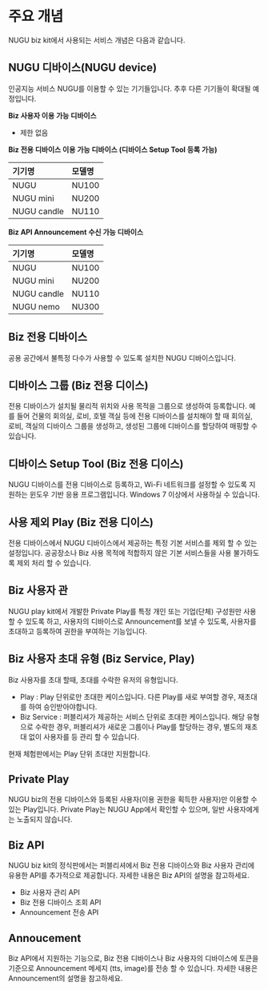 # 주요 개념

NUGU biz kit에서 사용되는 서비스 개념은 다음과 같습니다.

## NUGU 디바이스\(NUGU device\)

인공지능 서비스 NUGU를 이용할 수 있는 기기들입니다. 추후 다른 기기들이 확대될 예정입니다.

**Biz 사용자 이용 가능 디바이스**

* 제한 없음



**Biz 전용 디바이스 이용 가능 디바이스 \(디바이스 Setup Tool 등록 가능\)**

| 기기명 | 모델명 |
| :--- | :--- |
| NUGU | NU100 |
| NUGU mini | NU200 |
| NUGU candle | NU110 |

**Biz API Announcement 수신 가능 디바이스**

| 기기명 | 모델명 |
| :--- | :--- |
| NUGU | NU100 |
| NUGU mini | NU200 |
| NUGU candle | NU110 |
| NUGU nemo | NU300 |

## Biz 전용 디바이스

공용 공간에서 불특정 다수가 사용할 수 있도록 설치한 NUGU 디바이스입니다.

## 디바이스 그룹 \(Biz 전용 디이스\)

전용 디바이스가 설치될 물리적 위치와 사용 목적을 그룹으로 생성하여 등록합니다. 예를 들어 건물의 회의실, 로비, 호텔 객실 등에 전용 디바이스를 설치해야 할 때 회의실, 로비, 객실의 디바이스 그룹을 생성하고, 생성된 그룹에 디바이스를 할당하여 매핑할 수 있습니다.

## 디바이스 Setup Tool \(Biz 전용 디이스\)

NUGU 디바이스를 전용 디바이스로 등록하고, Wi-Fi 네트워크를 설정할 수 있도록 지원하는 윈도우 기반 응용 프로그램입니다. Windows 7 이상에서 사용하실 수 있습니다.

## 사용 제외 Play \(Biz 전용 디이스\)

전용 디바이스에서 NUGU 디바이스에서 제공하는 특정 기본 서비스를 제외 할 수 있는 설정입니다. 공공장소나 Biz 사용 목적에 적합하지 않은 기본 서비스들을 사용 불가하도록 제외 처리 할 수 있습니다. 

## Biz 사용자 관

NUGU play kit에서 개발한 Private Play를 특정 개인 또는 기업\(단체\) 구성원만 사용할 수 있도록 하고,  사용자의 디바이스로 Announcement를 보낼 수 있도록, 사용자를 초대하고 등록하여 권한을 부여하는 기능입니다.

## Biz 사용자 초대 유형 \(Biz Service, Play\)

Biz 사용자를 초대 할때, 초대를 수락한 유저의 유형입니다.  

* Play :   Play 단위로만 초대한 케이스입니다. 다른 Play를 새로 부여할 경우, 재초대를 하여 승인받아야합니다.
* Biz Service :    퍼블리셔가 제공하는 서비스 단위로 초대한 케이스입니다. 해당 유형으로 수락한 경우, 퍼블리셔가 새로운 그룹이나 Play를 할당하는 경우, 별도의 재초대 없이 사용자를 등 관리 할 수 있습니다.

현재 체험판에서는 Play 단위 초대만 지원합니다.

## Private Play

NUGU biz의 전용 디바이스와 등록된 사용자\(이용 권한을 획득한 사용자\)만 이용할 수 있는 Play입니다. Private Play는 NUGU App에서 확인할 수 있으며, 일반 사용자에게는 노출되지 않습니다.

## Biz API

NUGU biz kit의 정식판에서는 퍼블리셔에서 Biz 전용 디바이스와 Biz 사용자 관리에 유용한 API를 추가적으로 제공합니다. 자세한 내용은 Biz API의 설명을 참고하세요.

* Biz 사용자 관리 API
* Biz 전용 디바이스 조회 API
* Announcement 전송 API

## Annoucement

Biz API에서 지원하는 기능으로, Biz 전용 디바이스나 Biz 사용자의 디바이스에 토큰을 기준으로 Announcement 메세지 \(tts, image\)를 전송 할 수 있습니다. 자세한 내용은 Announcement의 설명을 참고하세요.

